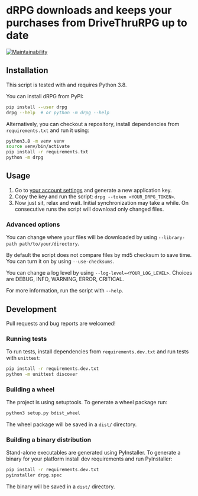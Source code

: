 # dRPG downloads and keeps your purchases from DriveThruRPG up to date
[![Maintainability](https://api.codeclimate.com/v1/badges/b3128ba6938f92088135/maintainability)](https://codeclimate.com/github/glujan/drpg/maintainability)

## Installation

This script is tested with and requires Python 3.8.

You can install dRPG from PyPI:
```bash
pip install --user drpg
drpg --help  # or python -m drpg --help
```

Alternatively, you can checkout a repository, install dependencies from
`requirements.txt` and run it using:

```bash
python3.8 -m venv venv
source venv/bin/activate
pip install -r requirements.txt
python -m drpg
```

## Usage

1. Go to [your account settings](https://www.drivethrurpg.com/account_edit.php)
   and generate a new application key.
2. Copy the key and run the script: `drpg --token <YOUR_DRPG_TOKEN>`.
3. Now just sit, relax and wait. Initial synchronization may take a while.  On
   consecutive runs the script will download only changed files.

### Advanced options

You can change where your files will be downloaded by using `--library-path
path/to/your/directory`.

By default the script does not compare files by md5 checksum to save time. You
can turn it on by using `--use-checksums`.

You can change a log level by using `--log-level=<YOUR_LOG_LEVEL>`. Choices are
DEBUG, INFO, WARNING, ERROR, CRITICAL.

For more information, run the script with `--help`.

## Development

Pull requests and bug reports are welcomed!

### Running tests

To run tests, install dependencies from `requirements.dev.txt` and run tests
with `unittest`:

```bash
pip install -r requirements.dev.txt
python -m unittest discover
```

### Building a wheel

The project is using setuptools. To generate a wheel package run:

```bash
python3 setup.py bdist_wheel
```

The wheel package will be saved in a `dist/` directory.

### Building a binary distribution

Stand-alone executables are generated using PyInstaller. To generate a binary
for your platform install dev requirements and run PyInstaller:

```bash
pip install -r requirements.dev.txt
pyinstaller drpg.spec
```

The binary will be saved in a `dist/` directory.
